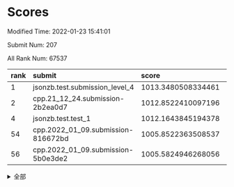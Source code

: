 # Scores

Modified Time: 2022-01-23 15:41:01

Submit Num: 207

All Rank Num: 67537

| rank |               submit               |       score        |       sigma        | pk_num |
| :--- | :--------------------------------- | :----------------- | :----------------- | :----- |
| 1    | jsonzb.test.submission_level_4     | 1013.3480508334461 | 0.8070199512745146 | 1304   |
| 2    | cpp.21_12_24.submission-2b2ea0d7   | 1012.8522410097196 | 0.7909427002715215 | 1307   |
| 4    | jsonzb.test.test_1                 | 1012.1643845194378 | 0.8103791163160188 | 1304   |
| 54   | cpp.2022_01_09.submission-816672bd | 1005.8522363508537 | 0.7476310963429418 | 1303   |
| 56   | cpp.2022_01_09.submission-5b0e3de2 | 1005.5824946268056 | 0.730863556870409  | 1308   |


<details>
<summary>全部</summary>

| rank |                 submit                 |       score        |       sigma        | pk_num |
| :--- | :------------------------------------- | :----------------- | :----------------- | :----- |
| 1    | jsonzb.test.submission_level_4         | 1013.3480508334461 | 0.8070199512745146 | 1304   |
| 2    | cpp.21_12_24.submission-2b2ea0d7       | 1012.8522410097196 | 0.7909427002715215 | 1307   |
| 3    | gobigger.level_3.submission_level_3_23 | 1012.167697797298  | 0.7873048508573278 | 1299   |
| 4    | jsonzb.test.test_1                     | 1012.1643845194378 | 0.8103791163160188 | 1304   |
| 5    | gobigger.level_3.submission_level_3_26 | 1011.2481042320748 | 0.770150631794938  | 1309   |
| 6    | gobigger.level_3.submission_level_3_38 | 1011.0684758960355 | 0.7519406468137807 | 1305   |
| 7    | gobigger.level_3.submission_level_3_15 | 1010.954746554802  | 0.7782831467068215 | 1303   |
| 8    | gobigger.level_3.submission_level_3_21 | 1010.9374307334069 | 0.7773344089985864 | 1311   |
| 9    | gobigger.level_3.submission_level_3_37 | 1010.8888514948911 | 0.7706588637576505 | 1303   |
| 10   | gobigger.level_3.submission_level_3_32 | 1010.8153223223406 | 0.7663673776184862 | 1310   |
| 11   | gobigger.level_3.submission_level_3_44 | 1010.7705645878859 | 0.7690828484455935 | 1305   |
| 12   | gobigger.level_3.submission_level_3_6  | 1010.7675023464899 | 0.7867997634189609 | 1308   |
| 13   | gobigger.level_3.submission_level_3_43 | 1010.7458714157084 | 0.7498252761595136 | 1305   |
| 14   | gobigger.level_3.submission_level_3_49 | 1010.6610608426687 | 0.7712566953822285 | 1304   |
| 15   | gobigger.level_3.submission_level_3_41 | 1010.6033534703523 | 0.7633689999952242 | 1307   |
| 16   | gobigger.level_3.submission_level_3_35 | 1010.539947501524  | 0.7673666098408011 | 1305   |
| 17   | gobigger.level_3.submission_level_3_30 | 1010.4554795302189 | 0.7445636305036658 | 1304   |
| 18   | gobigger.level_3.submission_level_3_8  | 1010.4225525332395 | 0.7501652934377895 | 1302   |
| 19   | gobigger.level_3.submission_level_3_47 | 1010.3987335334858 | 0.763379049022994  | 1299   |
| 20   | gobigger.level_3.submission_level_3_13 | 1010.3972509101698 | 0.7641826755555527 | 1303   |
| 21   | gobigger.level_3.submission_level_3_28 | 1010.3153303291654 | 0.7489459966435656 | 1304   |
| 22   | gobigger.level_3.submission_level_3_34 | 1010.3097877775821 | 0.7762766837109335 | 1301   |
| 23   | gobigger.level_3.submission_level_3_31 | 1010.2978044242981 | 0.7521053666633155 | 1304   |
| 24   | gobigger.level_3.submission_level_3_10 | 1010.2797543191043 | 0.769939369068213  | 1303   |
| 25   | gobigger.level_3.submission_level_3_12 | 1010.2230566741518 | 0.7440825633300053 | 1302   |
| 26   | gobigger.level_3.submission_level_3_9  | 1010.1813011061528 | 0.7776109772193303 | 1308   |
| 27   | gobigger.level_3.submission_level_3_29 | 1010.1809644068575 | 0.787438864997842  | 1307   |
| 28   | gobigger.level_3.submission_level_3_39 | 1010.1264341446247 | 0.7535702238653592 | 1310   |
| 29   | gobigger.level_3.submission_level_3_36 | 1010.0542638503656 | 0.7662656666819712 | 1306   |
| 30   | gobigger.level_3.submission_level_3_20 | 1010.0491302109182 | 0.7694546382699093 | 1300   |
| 31   | gobigger.level_3.submission_level_3_18 | 1010.014063430688  | 0.7456120852102894 | 1303   |
| 32   | gobigger.level_3.submission_level_3_48 | 1009.9754637547785 | 0.756201936755274  | 1304   |
| 33   | gobigger.level_3.submission_level_3_4  | 1009.9359310151658 | 0.7597412781893249 | 1304   |
| 34   | gobigger.level_3.submission_level_3_16 | 1009.9125263224212 | 0.754199007625967  | 1308   |
| 35   | gobigger.level_3.submission_level_3_45 | 1009.9004816521657 | 0.7491540125702821 | 1308   |
| 36   | gobigger.level_3.submission_level_3_22 | 1009.8853853034676 | 0.7472418211909247 | 1305   |
| 37   | gobigger.level_3.submission_level_3_24 | 1009.8807087848108 | 0.756102903708006  | 1307   |
| 38   | gobigger.level_3.submission_level_3_5  | 1009.8227722305294 | 0.743690286477825  | 1303   |
| 39   | gobigger.level_3.submission_level_3_46 | 1009.7654689584881 | 0.7562090580623324 | 1306   |
| 40   | gobigger.level_3.submission_level_3_40 | 1009.7159781020432 | 0.7511400770350188 | 1308   |
| 41   | gobigger.level_3.submission_level_3_17 | 1009.611968838738  | 0.7634871679648245 | 1305   |
| 42   | gobigger.level_3.submission_level_3_0  | 1009.5818804583205 | 0.7497624533928682 | 1307   |
| 43   | gobigger.level_3.submission_level_3_11 | 1009.4521111697621 | 0.7564951548196591 | 1302   |
| 44   | gobigger.level_3.submission_level_3_7  | 1009.3658789431071 | 0.7564588687376311 | 1303   |
| 45   | gobigger.level_3.submission_level_3_33 | 1009.3443022706153 | 0.7457561875305703 | 1302   |
| 46   | gobigger.level_3.submission_level_3_27 | 1009.2500955982817 | 0.7545287506896675 | 1304   |
| 47   | gobigger.level_3.submission_level_3_1  | 1009.1006737777079 | 0.7522038959999889 | 1304   |
| 48   | gobigger.level_3.submission_level_3_19 | 1008.9588446620779 | 0.733080677500896  | 1306   |
| 49   | gobigger.level_3.submission_level_3_14 | 1008.8415193697174 | 0.7492952522365782 | 1305   |
| 50   | gobigger.level_3.submission_level_3_42 | 1008.5340440495229 | 0.7749031626864588 | 1299   |
| 51   | gobigger.level_3.submission_level_3_25 | 1008.3417710963445 | 0.7434948161945794 | 1304   |
| 52   | gobigger.level_3.submission_level_3_2  | 1008.2683760296678 | 0.758150393045685  | 1304   |
| 53   | gobigger.level_3.submission_level_3_3  | 1008.215460255658  | 0.7440231375943077 | 1309   |
| 54   | cpp.2022_01_09.submission-816672bd     | 1005.8522363508537 | 0.7476310963429418 | 1303   |
| 55   | gobigger.level_1.submission_level_1_7  | 1005.6468881895478 | 0.714556901132224  | 1299   |
| 56   | cpp.2022_01_09.submission-5b0e3de2     | 1005.5824946268056 | 0.730863556870409  | 1308   |
| 57   | gobigger.level_1.submission_level_1_9  | 1005.5211149266826 | 0.7268389182968392 | 1307   |
| 58   | gobigger.level_1.submission_level_1_23 | 1005.0818608108209 | 0.7273986107160957 | 1299   |
| 59   | gobigger.level_1.submission_level_1_39 | 1004.7111865722916 | 0.7423462951716349 | 1306   |
| 60   | gobigger.level_1.submission_level_1_35 | 1004.6929652458838 | 0.7288861873803988 | 1302   |
| 61   | gobigger.level_1.submission_level_1_12 | 1004.5314807575453 | 0.7190645899982635 | 1303   |
| 62   | gobigger.level_1.submission_level_1_3  | 1004.433645561663  | 0.7208429956141795 | 1308   |
| 63   | gobigger.level_1.submission_level_1_2  | 1004.3508065481441 | 0.7151363783595511 | 1307   |
| 64   | gobigger.level_1.submission_level_1_29 | 1003.9581774385097 | 0.7079962606323256 | 1304   |
| 65   | gobigger.level_1.submission_level_1_24 | 1003.9000910375515 | 0.7140120848716661 | 1307   |
| 66   | gobigger.level_1.submission_level_1_28 | 1003.7093302320054 | 0.7106550545259879 | 1306   |
| 67   | gobigger.level_1.submission_level_1_36 | 1003.6434206289712 | 0.7120869203839364 | 1303   |
| 68   | gobigger.level_1.submission_level_1_44 | 1003.5724323534254 | 0.7077600430084485 | 1301   |
| 69   | gobigger.level_1.submission_level_1_27 | 1003.562919604685  | 0.7150172490710714 | 1307   |
| 70   | gobigger.level_1.submission_level_1_43 | 1003.5596472942349 | 0.7190649786167016 | 1312   |
| 71   | gobigger.level_1.submission_level_1_32 | 1003.5351037125082 | 0.7239118927848421 | 1305   |
| 72   | gobigger.level_1.submission_level_1_26 | 1003.5342499711368 | 0.7256083464765557 | 1306   |
| 73   | gobigger.level_1.submission_level_1_10 | 1003.4720293345358 | 0.7235060256174544 | 1303   |
| 74   | gobigger.level_1.submission_level_1_11 | 1003.410712879623  | 0.7348344157902073 | 1297   |
| 75   | gobigger.level_1.submission_level_1_21 | 1003.3903557132969 | 0.7354112353218369 | 1306   |
| 76   | gobigger.level_1.submission_level_1_34 | 1003.3233729852128 | 0.7210062007115695 | 1309   |
| 77   | gobigger.level_1.submission_level_1_19 | 1003.270443799731  | 0.7207330415307706 | 1304   |
| 78   | gobigger.level_1.submission_level_1_38 | 1003.2084548518613 | 0.7116777624965415 | 1310   |
| 79   | gobigger.level_1.submission_level_1_30 | 1003.1597677926937 | 0.7112597764969711 | 1309   |
| 80   | gobigger.level_1.submission_level_1_42 | 1003.1335332950435 | 0.7091718779921002 | 1311   |
| 81   | gobigger.level_1.submission_level_1_31 | 1003.1320026128543 | 0.7230351070620649 | 1312   |
| 82   | gobigger.level_1.submission_level_1_20 | 1003.0975037469547 | 0.7212341051895885 | 1302   |
| 83   | gobigger.level_1.submission_level_1_46 | 1003.0795885771549 | 0.7172621359973982 | 1309   |
| 84   | gobigger.level_1.submission_level_1_17 | 1003.0481812004411 | 0.7185727075528145 | 1306   |
| 85   | gobigger.level_1.submission_level_1_4  | 1003.0206387887962 | 0.7228186977230342 | 1301   |
| 86   | gobigger.level_1.submission_level_1_33 | 1002.9981749914903 | 0.7033616650123531 | 1307   |
| 87   | gobigger.level_1.submission_level_1_48 | 1002.9403362792813 | 0.7096756690160236 | 1309   |
| 88   | gobigger.level_1.submission_level_1_13 | 1002.937714978817  | 0.7172501647489647 | 1306   |
| 89   | gobigger.level_1.submission_level_1_49 | 1002.878985759694  | 0.7202954415638567 | 1304   |
| 90   | gobigger.level_1.submission_level_1_47 | 1002.8680633447859 | 0.7152673062681874 | 1306   |
| 91   | gobigger.level_1.submission_level_1_40 | 1002.8412119354937 | 0.7074065975128042 | 1308   |
| 92   | gobigger.level_1.submission_level_1_16 | 1002.788908596354  | 0.7152885280008797 | 1310   |
| 93   | gobigger.level_1.submission_level_1_45 | 1002.788577898565  | 0.7076549377324794 | 1306   |
| 94   | gobigger.level_1.submission_level_1_41 | 1002.7586849866359 | 0.7131461070639173 | 1304   |
| 95   | gobigger.level_1.submission_level_1_18 | 1002.6918852288628 | 0.718334888104158  | 1300   |
| 96   | gobigger.level_1.submission_level_1_14 | 1002.5887797365299 | 0.7153434243795377 | 1308   |
| 97   | gobigger.level_1.submission_level_1_0  | 1002.536934790503  | 0.7097569370404543 | 1303   |
| 98   | gobigger.level_1.submission_level_1_6  | 1002.4587128668586 | 0.714033092302092  | 1311   |
| 99   | gobigger.level_1.submission_level_1_25 | 1002.4292517813903 | 0.7188025300553487 | 1306   |
| 100  | gobigger.level_1.submission_level_1_15 | 1002.1414590418416 | 0.7177963404522089 | 1301   |
| 101  | gobigger.level_1.submission_level_1_5  | 1002.1100137848139 | 0.713525922802835  | 1308   |
| 102  | gobigger.level_1.submission_level_1_37 | 1002.0913090668328 | 0.7067340651840492 | 1303   |
| 103  | gobigger.level_1.submission_level_1_8  | 1001.9919209021518 | 0.7073616802920469 | 1303   |
| 104  | gobigger.level_1.submission_level_1_22 | 1001.9286705406222 | 0.7126794327659361 | 1303   |
| 105  | gobigger.level_1.submission_level_1_1  | 1001.5195441810814 | 0.7125703441330753 | 1307   |
| 106  | gobigger.random.submission_random_4    | 996.6331150405582  | 0.708166333717483  | 1303   |
| 107  | gobigger.random.submission_random_40   | 996.5871406736344  | 0.7116117786802663 | 1300   |
| 108  | gobigger.random.submission_random_15   | 996.570225058272   | 0.7111712067812836 | 1308   |
| 109  | gobigger.random.submission_random_27   | 996.4109078495588  | 0.7017526798099316 | 1305   |
| 110  | gobigger.random.submission_random_22   | 996.4047789659204  | 0.7069683851274438 | 1305   |
| 111  | gobigger.random.submission_random_47   | 996.3976492528586  | 0.7103234372817538 | 1303   |
| 112  | gobigger.random.submission_random_33   | 996.3794629033481  | 0.7098680873372063 | 1304   |
| 113  | gobigger.random.submission_random_1    | 996.3469853614569  | 0.697618346876351  | 1303   |
| 114  | gobigger.random.submission_random_16   | 996.3414012156876  | 0.7265206040130469 | 1304   |
| 115  | gobigger.random.submission_random_10   | 996.2970185476321  | 0.7242327594221241 | 1306   |
| 116  | gobigger.random.submission_random_13   | 996.2686701462771  | 0.7042721252702348 | 1305   |
| 117  | gobigger.random.submission_random_44   | 996.202268731512   | 0.7174158261337698 | 1303   |
| 118  | gobigger.random.submission_random_5    | 996.0201950159509  | 0.7121413783428926 | 1305   |
| 119  | gobigger.random.submission_random_41   | 995.982619289922   | 0.7079224766611356 | 1308   |
| 120  | gobigger.random.submission_random_12   | 995.906159001178   | 0.7130768510527425 | 1303   |
| 121  | gobigger.random.submission_random_23   | 995.8785656070297  | 0.7089865555359416 | 1301   |
| 122  | gobigger.random.submission_random_17   | 995.8405230956042  | 0.7118811326084381 | 1304   |
| 123  | gobigger.random.submission_random_28   | 995.8346207767762  | 0.7170797721371299 | 1307   |
| 124  | gobigger.random.submission_random_6    | 995.7888965988875  | 0.708761727373828  | 1306   |
| 125  | gobigger.random.submission_random_38   | 995.7434623788637  | 0.7158738315921805 | 1301   |
| 126  | gobigger.random.submission_random_46   | 995.7307214262493  | 0.7146303143163725 | 1301   |
| 127  | gobigger.random.submission_random_31   | 995.7122162988516  | 0.7103951374512186 | 1310   |
| 128  | gobigger.random.submission_random_18   | 995.6988567193229  | 0.7090112745721868 | 1304   |
| 129  | gobigger.random.submission_random_14   | 995.6445136748704  | 0.7065447533236957 | 1305   |
| 130  | gobigger.random.submission_random_45   | 995.6401251154233  | 0.7083093835976295 | 1307   |
| 131  | gobigger.random.submission_random_48   | 995.6237026882652  | 0.7132263587310231 | 1302   |
| 132  | gobigger.random.submission_random_34   | 995.6227599897426  | 0.715523382570537  | 1307   |
| 133  | gobigger.random.submission_random_30   | 995.6114098841342  | 0.7133615405962526 | 1310   |
| 134  | gobigger.random.submission_random_25   | 995.608456905518   | 0.7086005579400919 | 1310   |
| 135  | gobigger.random.submission_random_3    | 995.5930045804554  | 0.7148559019200755 | 1304   |
| 136  | gobigger.random.submission_random_36   | 995.5807401400205  | 0.7245235750832335 | 1305   |
| 137  | gobigger.random.submission_random_32   | 995.5791418238798  | 0.6981712461815323 | 1304   |
| 138  | gobigger.random.submission_random_42   | 995.4738669798166  | 0.7223126460209839 | 1304   |
| 139  | gobigger.random.submission_random_26   | 995.4301128565276  | 0.7153587234453983 | 1308   |
| 140  | gobigger.random.submission_random_11   | 995.3907065086418  | 0.7198220153803325 | 1306   |
| 141  | gobigger.random.submission_random_24   | 995.3623537349366  | 0.712484631823095  | 1304   |
| 142  | gobigger.random.submission_random_21   | 995.3117363936234  | 0.7202487121550388 | 1299   |
| 143  | gobigger.random.submission_random_35   | 995.2464648630249  | 0.702871723084597  | 1306   |
| 144  | gobigger.random.submission_random_29   | 995.2274261017509  | 0.7172652030494433 | 1303   |
| 145  | gobigger.random.submission_random_37   | 995.1919058331499  | 0.7048119136225869 | 1300   |
| 146  | gobigger.random.submission_random_20   | 995.1745033853043  | 0.7190144681273102 | 1309   |
| 147  | gobigger.random.submission_random_8    | 995.1247643274745  | 0.7161308982962304 | 1307   |
| 148  | gobigger.random.submission_random_49   | 995.1104000762534  | 0.7100515452816595 | 1304   |
| 149  | gobigger.random.submission_random_43   | 995.0843220753279  | 0.7157030880524945 | 1306   |
| 150  | gobigger.random.submission_random_9    | 995.0164824697878  | 0.7170531800053643 | 1307   |
| 151  | gobigger.random.submission_random_7    | 994.9068221711925  | 0.7139246996368986 | 1302   |
| 152  | gobigger.random.submission_random_19   | 994.863866354037   | 0.7244454278579328 | 1306   |
| 153  | gobigger.random.submission_random_2    | 994.6095732318231  | 0.7335819189474159 | 1304   |
| 154  | gobigger.random.submission_random_0    | 994.5707951512704  | 0.7186751673697936 | 1305   |
| 155  | gobigger.level_2.submission_level_2_21 | 994.2912457148939  | 0.724547707804188  | 1306   |
| 156  | gobigger.level_2.submission_level_2_17 | 993.6224170028665  | 0.7354784572467118 | 1306   |
| 157  | gobigger.level_2.submission_level_2_5  | 993.4558791777016  | 0.7431623891211668 | 1301   |
| 158  | gobigger.level_2.submission_level_2_2  | 993.4331895542907  | 0.7321557833856948 | 1303   |
| 159  | gobigger.random.submission_random_39   | 993.4236437957314  | 0.7311950641367996 | 1304   |
| 160  | gobigger.level_2.submission_level_2_20 | 993.3794601192815  | 0.7291659125301521 | 1306   |
| 161  | gobigger.level_2.submission_level_2_44 | 993.213095408623   | 0.7408981473783508 | 1306   |
| 162  | gobigger.level_2.submission_level_2_13 | 993.1947980532249  | 0.7263168416598003 | 1303   |
| 163  | gobigger.level_2.submission_level_2_27 | 993.1448274353712  | 0.734784504333391  | 1307   |
| 164  | gobigger.level_2.submission_level_2_26 | 993.0757481222984  | 0.7275367804502435 | 1302   |
| 165  | gobigger.level_2.submission_level_2_1  | 992.9303510941437  | 0.7378717220426331 | 1309   |
| 166  | gobigger.level_2.submission_level_2_24 | 992.7851309757833  | 0.7479936734038684 | 1299   |
| 167  | gobigger.level_2.submission_level_2_32 | 992.7669823025357  | 0.7281037491230636 | 1307   |
| 168  | gobigger.level_2.submission_level_2_35 | 992.759656068195   | 0.7491958097229625 | 1306   |
| 169  | gobigger.level_2.submission_level_2_14 | 992.7170691789415  | 0.727089260475391  | 1300   |
| 170  | gobigger.level_2.submission_level_2_34 | 992.6491388729992  | 0.7346619926960388 | 1305   |
| 171  | gobigger.level_2.submission_level_2_30 | 992.5653534012223  | 0.7542060595868475 | 1307   |
| 172  | gobigger.level_2.submission_level_2_37 | 992.5313942798055  | 0.7305563242456995 | 1305   |
| 173  | gobigger.level_2.submission_level_2_48 | 992.4421941188823  | 0.7531018398077426 | 1300   |
| 174  | gobigger.level_2.submission_level_2_38 | 992.4102858975086  | 0.746885645268183  | 1305   |
| 175  | gobigger.level_2.submission_level_2_12 | 992.2546861937869  | 0.7399744036226037 | 1309   |
| 176  | gobigger.level_2.submission_level_2_39 | 992.1754827767838  | 0.7365599827814752 | 1310   |
| 177  | gobigger.level_2.submission_level_2_45 | 992.1150730345847  | 0.7391694684199104 | 1303   |
| 178  | gobigger.level_2.submission_level_2_18 | 992.1008830145788  | 0.7355321322018977 | 1304   |
| 179  | gobigger.level_2.submission_level_2_49 | 992.0984587871271  | 0.747666378138198  | 1307   |
| 180  | gobigger.level_2.submission_level_2_16 | 992.0896126287942  | 0.7515163241289504 | 1306   |
| 181  | gobigger.level_2.submission_level_2_0  | 992.0005452306549  | 0.7514097218564789 | 1306   |
| 182  | gobigger.level_2.submission_level_2_25 | 991.968184421839   | 0.7437521660772386 | 1305   |
| 183  | gobigger.level_2.submission_level_2_46 | 991.9569460667026  | 0.7277370099321001 | 1309   |
| 184  | gobigger.level_2.submission_level_2_40 | 991.9549987476177  | 0.7391387417630247 | 1303   |
| 185  | gobigger.level_2.submission_level_2_36 | 991.9467122843997  | 0.764724447221617  | 1309   |
| 186  | gobigger.level_2.submission_level_2_47 | 991.8744206227877  | 0.741087023278287  | 1305   |
| 187  | gobigger.level_2.submission_level_2_7  | 991.7500259096552  | 0.74573669314178   | 1306   |
| 188  | gobigger.level_2.submission_level_2_6  | 991.6857998997983  | 0.735297292150995  | 1304   |
| 189  | gobigger.level_2.submission_level_2_29 | 991.4487716825855  | 0.7687293025894669 | 1303   |
| 190  | gobigger.level_2.submission_level_2_9  | 991.4262129081154  | 0.7419843691984608 | 1312   |
| 191  | gobigger.level_2.submission_level_2_23 | 991.3593625065395  | 0.749913147041376  | 1303   |
| 192  | gobigger.level_2.submission_level_2_42 | 991.2911700575664  | 0.7502254169783217 | 1309   |
| 193  | gobigger.level_2.submission_level_2_22 | 991.2837532548643  | 0.7378063599746507 | 1305   |
| 194  | gobigger.level_2.submission_level_2_31 | 991.2471923409197  | 0.7549914404880514 | 1308   |
| 195  | gobigger.level_2.submission_level_2_28 | 991.1930826108811  | 0.743441913538266  | 1307   |
| 196  | gobigger.level_2.submission_level_2_43 | 991.1645975635162  | 0.7541670837966976 | 1302   |
| 197  | gobigger.level_2.submission_level_2_3  | 991.1530701759242  | 0.7485876228217918 | 1301   |
| 198  | gobigger.level_2.submission_level_2_8  | 991.1422389151907  | 0.7630838131946113 | 1302   |
| 199  | gobigger.level_2.submission_level_2_15 | 991.116828790801   | 0.7489976465660803 | 1303   |
| 200  | gobigger.level_2.submission_level_2_41 | 991.0788275923409  | 0.754796358035905  | 1307   |
| 201  | gobigger.level_2.submission_level_2_19 | 991.0632104868333  | 0.7627860925637376 | 1305   |
| 202  | gobigger.level_2.submission_level_2_10 | 990.97283961434    | 0.7491082294437651 | 1307   |
| 203  | gobigger.level_2.submission_level_2_4  | 990.7475151008086  | 0.7518888316989804 | 1306   |
| 204  | gobigger.level_2.submission_level_2_33 | 990.2279420277623  | 0.7565982368603807 | 1305   |
| 205  | gobigger.level_2.submission_level_2_11 | 990.0794193345986  | 0.7831449126817533 | 1306   |
| 206  | gobigger.none.submission_none_1        | 979.0893434899605  | 1.2669021621934249 | 1306   |
| 207  | gobigger.none.submission_none_0        | 975.2438319983808  | 1.466548025569197  | 1311   |

</details>